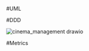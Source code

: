 #UML

#DDD

![cinema_management drawio](https://github.com/bachthyaglx/advanced_software_engineering/assets/62774638/c6a0ff70-6062-41e2-8d25-deec2ac08af4)

#Metrics
